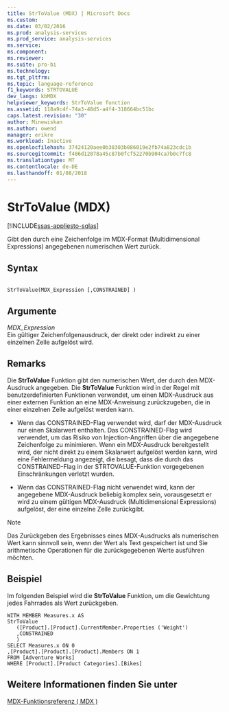 ```yaml
---
title: StrToValue (MDX) | Microsoft Docs
ms.custom: 
ms.date: 03/02/2016
ms.prod: analysis-services
ms.prod_service: analysis-services
ms.service: 
ms.component: 
ms.reviewer: 
ms.suite: pro-bi
ms.technology: 
ms.tgt_pltfrm: 
ms.topic: language-reference
f1_keywords: STRTOVALUE
dev_langs: kbMDX
helpviewer_keywords: StrToValue function
ms.assetid: 118a9c4f-74a3-48d5-a4f4-318664bc51bc
caps.latest.revision: "30"
author: Minewiskan
ms.author: owend
manager: erikre
ms.workload: Inactive
ms.openlocfilehash: 37424120aee0b38303b086019e2fb74a823cdc1b
ms.sourcegitcommit: f486d12078a45c87b0fcf52270b904ca7b0c7fc8
ms.translationtype: MT
ms.contentlocale: de-DE
ms.lasthandoff: 01/08/2018
---
```

# <a name="strtovalue-mdx"></a>StrToValue (MDX)
[!INCLUDE[ssas-appliesto-sqlas](../includes/ssas-appliesto-sqlas.md)]

  Gibt den durch eine Zeichenfolge im MDX-Format (Multidimensional Expressions) angegebenen numerischen Wert zurück.  
  
## <a name="syntax"></a>Syntax  
  
```  
  
StrToValue(MDX_Expression [,CONSTRAINED] )   
```  
  
## <a name="arguments"></a>Argumente  
 *MDX_Expression*  
 Ein gültiger Zeichenfolgenausdruck, der direkt oder indirekt zu einer einzelnen Zelle aufgelöst wird.  
  
## <a name="remarks"></a>Remarks  
 Die **StrToValue** Funktion gibt den numerischen Wert, der durch den MDX-Ausdruck angegeben. Die **StrToValue** Funktion wird in der Regel mit benutzerdefinierten Funktionen verwendet, um einen MDX-Ausdruck aus einer externen Funktion an eine MDX-Anweisung zurückzugeben, die in einer einzelnen Zelle aufgelöst werden kann.  
  
-   Wenn das CONSTRAINED-Flag verwendet wird, darf der MDX-Ausdruck nur einen Skalarwert enthalten. Das CONSTRAINED-Flag wird verwendet, um das Risiko von Injection-Angriffen über die angegebene Zeichenfolge zu minimieren. Wenn ein MDX-Ausdruck bereitgestellt wird, der nicht direkt zu einem Skalarwert aufgelöst werden kann, wird eine Fehlermeldung angezeigt, die besagt, dass die durch das CONSTRAINED-Flag in der STRTOVALUE-Funktion vorgegebenen Einschränkungen verletzt wurden.  
  
-   Wenn das CONSTRAINED-Flag nicht verwendet wird, kann der angegebene MDX-Ausdruck beliebig komplex sein, vorausgesetzt er wird zu einem gültigen MDX-Ausdruck (Multidimensional Expressions) aufgelöst, der eine einzelne Zelle zurückgibt.  
  
> [!NOTE]  
>  Das Zurückgeben des Ergebnisses eines MDX-Ausdrucks als numerischen Wert kann sinnvoll sein, wenn der Wert als Text gespeichert ist und Sie arithmetische Operationen für die zurückgegebenen Werte ausführen möchten.  
  
## <a name="example"></a>Beispiel  
 Im folgenden Beispiel wird die **StrToValue** Funktion, um die Gewichtung jedes Fahrrades als Wert zurückgeben.  
  
```  
WITH MEMBER Measures.x AS   
StrToValue   
   ([Product].[Product].CurrentMember.Properties ('Weight')  
   ,CONSTRAINED  
   )  
SELECT Measures.x ON 0  
,[Product].[Product].[Product].Members ON 1  
FROM [Adventure Works]  
WHERE [Product].[Product Categories].[Bikes]  
```  
  
## <a name="see-also"></a>Weitere Informationen finden Sie unter  
 [MDX-Funktionsreferenz &#40; MDX &#41;](../mdx/mdx-function-reference-mdx.md)  
  
  
